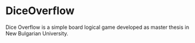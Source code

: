 # DiceOverflow
Dice Overflow is a simple board logical game developed as master thesis in New Bulgarian University.
